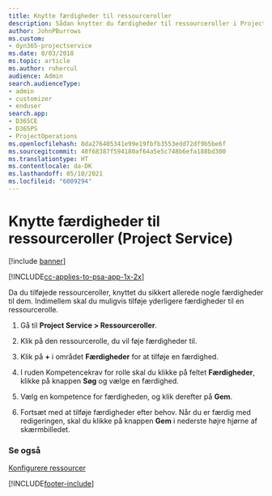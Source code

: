 ```yaml
---
title: Knytte færdigheder til ressourceroller
description: Sådan knytter du færdigheder til ressourceroller i Project Service
author: JohnPBurrows
ms.custom:
- dyn365-projectservice
ms.date: 8/03/2018
ms.topic: article
ms.author: ruhercul
audience: Admin
search.audienceType:
- admin
- customizer
- enduser
search.app:
- D365CE
- D365PS
- ProjectOperations
ms.openlocfilehash: 8da276405341e99e19fbfb3553edd72df9b5be6f
ms.sourcegitcommit: 40f68387f594180af64a5e5c748b6efa188bd300
ms.translationtype: HT
ms.contentlocale: da-DK
ms.lasthandoff: 05/10/2021
ms.locfileid: "6009294"
---
```

# <a name="associate-skills-with-resource-roles-project-service"></a>Knytte færdigheder til ressourceroller (Project Service)

[!include [banner](../includes/psa-now-project-operations.md)]

[!INCLUDE[cc-applies-to-psa-app-1x-2x](../includes/cc-applies-to-psa-app-1x-2x.md)]

Da du tilføjede ressourceroller, knyttet du sikkert allerede nogle færdigheder til dem. Indimellem skal du muligvis tilføje yderligere færdigheder til en ressourcerolle.  
  
1.  Gå til **Project Service > Ressourceroller**.  
  
2.  Klik på den ressourcerolle, du vil føje færdigheder til.  
  
3.  Klik på **+** i området **Færdigheder** for at tilføje en færdighed.  
  
4.  I ruden Kompetencekrav for rolle skal du klikke på feltet **Færdigheder**, klikke på knappen **Søg** og vælge en færdighed.  
  
5.  Vælg en kompetence for færdigheden, og klik derefter på **Gem**.  
  
6.  Fortsæt med at tilføje færdigheder efter behov. Når du er færdig med redigeringen, skal du klikke på knappen **Gem** i nederste højre hjørne af skærmbilledet.  
  
### <a name="see-also"></a>Se også  
 [Konfigurere ressourcer](../psa/set-up-resources.md)


[!INCLUDE[footer-include](../includes/footer-banner.md)]